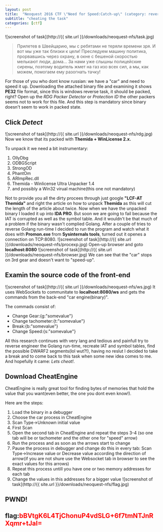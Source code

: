 ```yaml
---
layout: post
title:  "Neoquest 2016 CTF \"Need for Speed:Catch-up\" (category: reverse)"
subtitle: "cheating the task"
categories: [ctf]
---
```


![screenshot  of task](http://{{ site.url }}/downloads/neoquest-nfs/task.jpg)

> Прилетев в Швейцарию, мы с ребятами не теряли времени зря. И вот мы уже так близки к цели! Преследуем машину политика, прорвавшись через охрану, в окне с бешеной скоростью мелькают люди, дома… За нами уже слышны полицейские сирены, поэтому водитель жмет на газ изо всех сил, а мы, как можем, помогаем ему разогнать тачку!

For those of you who dont know russian: we have a "car" and need to speed it up. Downloading the attached binary file and examining it shows **PE32** file format, since this is windows reverse task, it should be packed, right?
Open up the *RDG Packer Detector* or *Protection ID* the other packers seems not to work for this file. And this step is mandatory since binary doesn't seem to work in packed state.

## Click *Detect*

![screenshot  of task](http://{{ site.url }}/downloads/neoquest-nfs/rdg.jpg)
Now we know that its packed with **Themida + WinLicense 2.x.** 

To unpack it we need a bit instrumentary:

1. OllyDbg
2. ODBGScript
3. StrongOD
4. PhantOm
5. ARImpRec.dll
6. Themida - Winlicense Ultra Unpacker 1.4
7. and possibly a Win32 virual machine(this one not mandatory)

Not to provide you all the dirty procees through just google **"LCF-AT Themida"** and right the article on how to unpack **Themida** as this will cut the length of the article about twice. Now when we have the unpacked binary I loaded it up into **IDA PRO**. But soon we are going to fail because the IAT is corrupted as well as the symbol table. And it wouldn't be that much of a problem if the binary wasn't complied Golang. After a couple of tries to reverse Golang run-time I decided to run the program and watch what it does with **Promon.exe** from **Sysinternals tools**, turned out it openes a connection on TCP:8080.
![screenshot  of task](http://{{ site.url }}/downloads/neoquest-nfs/procexp.jpg)
Open-up browser and goto **localhost:8080**
![screenshot  of task](http://{{ site.url }}/downloads/neoquest-nfs/browser.jpg)
We can see that the "car" stops on 3rd gear and doesn't want to "speed-up".

## Examin the source code of the front-end
![screenshot  of task](http://{{ site.url }}/downloads/neoquest-nfs/ws.jpg)
It uses WebSockets to communitate to **localhost:8080/ws** and gets the commands from the back-end "car engine(binary)".

The commads consist of:

- Change Gear:{g:"somevalue"}
- Change tachometer:{t:"somevalue"}
- Break:{b:"somevalue"}
- Change Speed:{s:"somevalue"}

All this research continues with very lang and tedious and painfull try to reverse engineer the Golang run-time, recreate IAT and symbol tables, find the possible DWARF2 segments(lol wut?!), having no reslut I decided to take a break and to come back to this task when some new idea comes to me. And hopefully it came: *Lets cheat!*.

## Download CheatEngine

CheatEngine is really great tool for finding bytes of memories that hold the value that you want(even better, the one you dont even know!).

Here are the steps:

1. Load the binary in a debugger
2. Choose the car process in CheatEngine
3. Scan Type->Unknown initial value
4. First Scan
5. Open the second tab in CheatEngine and repeat the steps 3-4 (so one tab will be or tachometer and the other one for "speed" arrow)
6. Run the process and as soon as the arrows start to change
7. Pause the process in debugger and change do this in every tab: Scan Type->Increase value or Decrease value according the direction of arrow(if you are not shure use the Websocket tab in browser to see the exact values for this arrows)
8. Repeat this process untill you have one or two memory addresses for each tab
9. Change the values in this addresses for a bigger value
![screenshot  of task](http://{{ site.url }}/downloads/neoquest-nfs/flag.jpg)

## PWND!

## flag:<font color="red">bBVtgK6L4TjChonuP4vdSLG+6f7tmNTJnRXqmr+tJaI=</font>